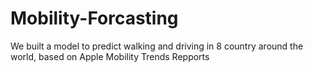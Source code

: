 # Mobility-Forcasting
We built a model to predict walking and driving in 8 country around the world, based on Apple Mobility Trends Repports
